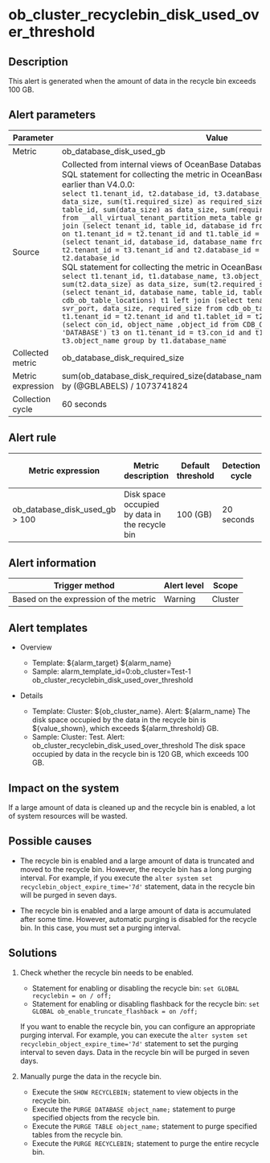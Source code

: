 # ob_cluster_recyclebin_disk_used_over_threshold

## Description

This alert is generated when the amount of data in the recycle bin exceeds 100 GB.

## Alert parameters

| Parameter | Value |
| --- | --- |
| Metric | ob_database_disk_used_gb |
| Source | Collected from internal views of OceanBase Database</br>SQL statement for collecting the metric in OceanBase Database of a version earlier than V4.0.0:</br>`select t1.tenant_id, t2.database_id, t3.database_name, sum(t1.data_size) as data_size, sum(t1.required_size) as required_size from (select tenant_id, table_id, sum(data_size) as data_size, sum(required_size) as required_size from __all_virtual_tenant_partition_meta_table group by table_id) t1 left join (select tenant_id, table_id, database_id from __all_virtual_table) t2 on t1.tenant_id = t2.tenant_id and t1.table_id = t2.table_id left join (select tenant_id, database_id, database_name from gv$database) t3 on t2.tenant_id = t3.tenant_id and t2.database_id = t3.database_id group by t2.database_id`</br>SQL statement for collecting the metric in OceanBase Database V4.0.0 and later:</br>`select t1.tenant_id, t1.database_name, t3.object_id as database_id, sum(t2.data_size) as data_size, sum(t2.required_size) as required_size from (select tenant_id, database_name, table_id, tablet_id from cdb_ob_table_locations) t1 left join (select tenant_id, tablet_id, svr_ip, svr_port, data_size, required_size from cdb_ob_tablet_replicas) t2 on t1.tenant_id = t2.tenant_id and t1.tablet_id = t2.tablet_id left join (select con_id, object_name ,object_id from CDB_OBJECTS where object_type = 'DATABASE') t3 on t1.tenant_id = t3.con_id and t1.database_name = t3.object_name group by t1.database_name` |
| Collected metric | ob_database_disk_required_size |
| Metric expression | sum(ob_database_disk_required_size{database_name="__recyclebin",@LABELS}) by (@GBLABELS) / 1073741824 |
| Collection cycle | 60 seconds |

## Alert rule

| Metric expression | Metric description | Default threshold | Detection cycle | Time before clearance |
| --- | --- | --- | --- | --- |
| ob_database_disk_used_gb > 100 | Disk space occupied by data in the recycle bin | 100 (GB) | 20 seconds | 5 minutes |

## Alert information

| Trigger method | Alert level | Scope |
| --- | --- | --- |
| Based on the expression of the metric | Warning | Cluster |

## Alert templates

* Overview

  * Template: ${alarm_target} ${alarm_name}
  * Sample: alarm_template_id=0:ob_cluster=Test-1 ob_cluster_recyclebin_disk_used_over_threshold

* Details

  * Template: Cluster: ${ob_cluster_name}. Alert: ${alarm_name} The disk space occupied by the data in the recycle bin is ${value_shown}, which exceeds ${alarm_threshold} GB.
  * Sample: Cluster: Test. Alert: ob_cluster_recyclebin_disk_used_over_threshold The disk space occupied by data in the recycle bin is 120 GB, which exceeds 100 GB.

## Impact on the system

If a large amount of data is cleaned up and the recycle bin is enabled, a lot of system resources will be wasted.

## Possible causes

* The recycle bin is enabled and a large amount of data is truncated and moved to the recycle bin. However, the recycle bin has a long purging interval. For example, if you execute the `alter system set recyclebin_object_expire_time='7d'` statement, data in the recycle bin will be purged in seven days.

* The recycle bin is enabled and a large amount of data is accumulated after some time. However, automatic purging is disabled for the recycle bin. In this case, you must set a purging interval.

## Solutions

1. Check whether the recycle bin needs to be enabled.

   * Statement for enabling or disabling the recycle bin: `set GLOBAL recyclebin = on / off;`
   * Statement for enabling or disabling flashback for the recycle bin: `set GLOBAL ob_enable_truncate_flashback = on /off;`

   If you want to enable the recycle bin, you can configure an appropriate purging interval. For example, you can execute the `alter system set recyclebin_object_expire_time='7d'` statement to set the purging interval to seven days. Data in the recycle bin will be purged in seven days.

2. Manually purge the data in the recycle bin.

   * Execute the `SHOW RECYCLEBIN;` statement to view objects in the recycle bin.
   * Execute the `PURGE DATABASE object_name;` statement to purge specified objects from the recycle bin.
   * Execute the `PURGE TABLE object_name;` statement to purge specified tables from the recycle bin.
   * Execute the `PURGE RECYCLEBIN;` statement to purge the entire recycle bin.
